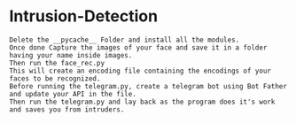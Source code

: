 # Intrusion-Detection
	Delete the __pycache__ Folder and install all the modules.
	Once done Capture the images of your face and save it in a folder having your name inside images.
	Then run the face_rec.py
	This will create an encoding file containing the encodings of your faces to be recognized.
	Before running the telegram.py, create a telegram bot using Bot Father and update your API in the file.
	Then run the telegram.py and lay back as the program does it's work and saves you from intruders.
